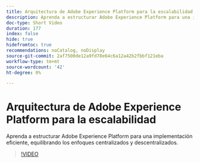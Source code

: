 ```yaml
---
title: Arquitectura de Adobe Experience Platform para la escalabilidad
description: Aprenda a estructurar Adobe Experience Platform para una implementación eficiente, equilibrando los enfoques centralizados y descentralizados.
doc-type: Short Video
duration: 177
index: false
hide: true
hidefromtoc: true
recommendations: noCatalog, noDisplay
source-git-commit: 2af7500de12a9fd78e64c6a12a42b2fbbf121eba
workflow-type: tm+mt
source-wordcount: '42'
ht-degree: 0%

---
```



# Arquitectura de Adobe Experience Platform para la escalabilidad

Aprenda a estructurar Adobe Experience Platform para una implementación eficiente, equilibrando los enfoques centralizados y descentralizados.

<!-- 62_S601_3442532_176_architecting-adobe-experience-platform-for-scalability -->
>[!VIDEO](https://video.tv.adobe.com/v/3458321/?learn=on&enablevpops=true)
